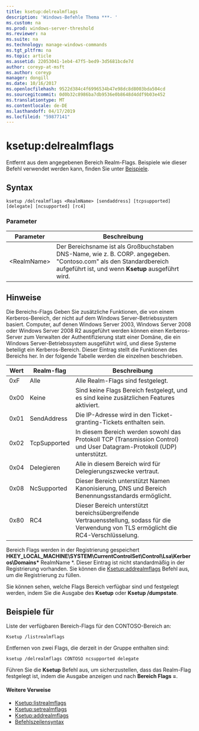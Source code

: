 ```yaml
---
title: ksetup:delrealmflags
description: 'Windows-Befehle Thema ***- '
ms.custom: na
ms.prod: windows-server-threshold
ms.reviewer: na
ms.suite: na
ms.technology: manage-windows-commands
ms.tgt_pltfrm: na
ms.topic: article
ms.assetid: 22053041-1eb4-47f5-bed9-3d5681bcde7d
author: coreyp-at-msft
ms.author: coreyp
manager: dongill
ms.date: 10/16/2017
ms.openlocfilehash: 9522d384c4f6996534b47e98dc8d8003bda504cd
ms.sourcegitcommit: 0d0b32c8986ba7db9536e0b8648d4ddf9b03e452
ms.translationtype: MT
ms.contentlocale: de-DE
ms.lasthandoff: 04/17/2019
ms.locfileid: "59877141"
---
```

# <a name="ksetupdelrealmflags"></a>ksetup:delrealmflags



Entfernt aus dem angegebenen Bereich Realm-Flags.  Beispiele wie dieser Befehl verwendet werden kann, finden Sie unter [Beispiele](#BKMK_Examples).

## <a name="syntax"></a>Syntax

```
ksetup /delrealmflags <RealmName> [sendaddress] [tcpsupported] [delegate] [ncsupported] [rc4]
```

### <a name="parameters"></a>Parameter

|Parameter|Beschreibung|
|---------|-----------|
|\<RealmName>|Der Bereichsname ist als Großbuchstaben DNS-Name, wie z. B. CORP. angegeben. "Contoso.com" als den Standardbereich aufgeführt ist, und wenn **Ksetup** ausgeführt wird.|

## <a name="remarks"></a>Hinweise

Die Bereichs-Flags Geben Sie zusätzliche Funktionen, die von einem Kerberos-Bereich, der nicht auf dem Windows Server-Betriebssystem basiert. Computer, auf denen Windows Server 2003, Windows Server 2008 oder Windows Server 2008 R2 ausgeführt werden können einen Kerberos-Server zum Verwalten der Authentifizierung statt einer Domäne, die ein Windows Server-Betriebssystem ausgeführt wird, und diese Systeme beteiligt ein Kerberos-Bereich. Dieser Eintrag stellt die Funktionen des Bereichs her. In der folgende Tabelle werden die einzelnen beschrieben.

|Wert|Realm-flag|Beschreibung|
|-----|----------|-----------|
|0xF|Alle|Alle Realm-Flags sind festgelegt.|
|0x00|Keine|Sind keine Flags Bereich festgelegt, und es sind keine zusätzlichen Features aktiviert.|
|0x01|SendAddress|Die IP-Adresse wird in den Ticket-granting-Tickets enthalten sein.|
|0x02|TcpSupported|In diesem Bereich werden sowohl das Protokoll TCP (Transmission Control) und User Datagram-Protokoll (UDP) unterstützt.|
|0x04|Delegieren|Alle in diesem Bereich wird für Delegierungszwecke vertraut.|
|0x08|NcSupported|Dieser Bereich unterstützt Namen Kanonisierung, DNS und Bereich Benennungsstandards ermöglicht.|
|0x80|RC4|Dieser Bereich unterstützt bereichsübergreifende Vertrauensstellung, sodass für die Verwendung von TLS ermöglicht die RC4-Verschlüsselung.|

Bereich Flags werden in der Registrierung gespeichert **HKEY_LOCAL_MACHINE\SYSTEM\CurrentControlSet\Control\Lsa\Kerberos\Domains\*** RealmName *. Dieser Eintrag ist nicht standardmäßig in der Registrierung vorhanden. Sie können die [Ksetup:addrealmflags](ksetup-addrealmflags.md) Befehl aus, um die Registrierung zu füllen.

Sie können sehen, welche Flags Bereich verfügbar sind und festgelegt werden, indem Sie die Ausgabe des **Ksetup** oder **Ksetup /dumpstate**.

## <a name="BKMK_Examples"></a>Beispiele für

Liste der verfügbaren Bereich-Flags für den CONTOSO-Bereich an:
```
Ksetup /listrealmflags
```
Entfernen von zwei Flags, die derzeit in der Gruppe enthalten sind:
```
ksetup /delrealmflags CONTOSO ncsupported delegate
```
Führen Sie die **Ksetup** Befehl aus, um sicherzustellen, dass das Realm-Flag festgelegt ist, indem die Ausgabe anzeigen und nach **Bereich Flags =**.

#### <a name="additional-references"></a>Weitere Verweise

-   [Ksetup:listrealmflags](ksetup-listrealmflags.md)
-   [Ksetup:setrealmflags](ksetup-setrealmflags.md)
-   [Ksetup:addrealmflags](ksetup-addrealmflags.md)
-   [Befehlszeilensyntax](command-line-syntax-key.md)
